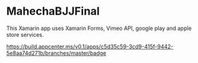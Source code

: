 # MahechaBJJFinal
This Xamarin app uses Xamarin Forms, Vimeo API, google play and apple store services. 

https://build.appcenter.ms/v0.1/apps/c5d35c59-3cd9-415f-9442-5e8aa74d271b/branches/master/badge
